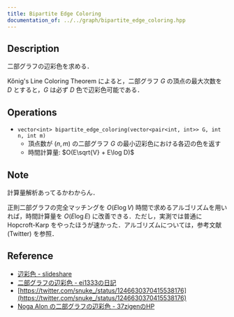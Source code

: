 ```yaml
---
title: Bipartite Edge Coloring
documentation_of: ../../graph/bipartite_edge_coloring.hpp
---
```


## Description

二部グラフの辺彩色を求める．

Kőnig's Line Coloring Theorem によると，二部グラフ $G$ の頂点の最大次数を $D$ とすると，$G$ は必ず $D$ 色で辺彩色可能である．

## Operations

- `vector<int> bipartite_edge_coloring(vector<pair<int, int>> G, int n, int m)`
    - 頂点数が $(n, m)$ の二部グラフ $G$ の最小辺彩色における各辺の色を返す
    - 時間計算量: $O(E\sqrt{V} + E\log D)$

## Note

計算量解析あってるかわからん．

正則二部グラフの完全マッチングを $O(E\log V)$ 時間で求めるアルゴリズムを用いれば，時間計算量を $O(E\log E)$ に改善できる．ただし，実測では普通に Hopcroft-Karp をやったほうが速かった．アルゴリズムについては，参考文献 (Twitter) を参照．

## Reference

- [辺彩色 - slideshare](https://www.slideshare.net/catupper/ss-25736611)
- [二部グラフの辺彩色 - ei1333の日記](https://ei1333.hateblo.jp/entry/2020/08/25/015955)
- [https://twitter.com/snuke_/status/1246630370415538176](https://twitter.com/snuke_/status/1246630370415538176)
- [Noga Alon の二部グラフの辺彩色 - 37zigenのHP](https://37zigen.com/noga-alon-edge-coloring-bipartite/)